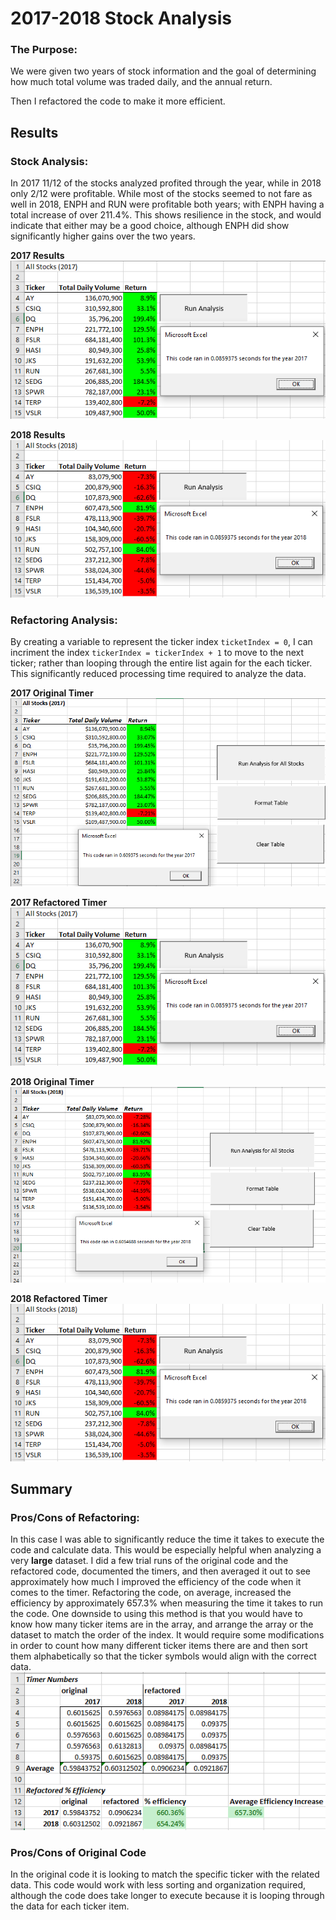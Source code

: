 # 2017-2018 Stock Analysis

### The Purpose:
We were given two years of stock information and the goal of determining how much total volume was traded daily, and the annual return.

Then I refactored the code to make it more efficient.

## Results
### Stock Analysis:
In 2017 11/12 of the stocks analyzed profited through the year, while in 2018 only 2/12 were profitable. While most of the stocks seemed to not fare as well in 2018, ENPH and RUN were profitable both years; with ENPH having a total increase of over 211.4%. This shows resilience in the stock, and would indicate that either may be a good choice, although ENPH did show significantly higher gains over the two years.  
  
**2017 Results**  
![2017 Results](resources/VBA_Challenge_2017.png)  
  
**2018 Results**  
![2018 Results](resources/VBA_Challenge_2018.png)  
  
### Refactoring Analysis:
By creating a variable to represent the ticker index `ticketIndex = 0`, I can incriment the index `tickerIndex = tickerIndex + 1` to move to the next ticker; rather than looping through the entire list again for the each ticker. This significantly reduced processing time required to analyze the data.  
  
**2017 Original Timer**  
![2017 Original Timer](resources/2017originalruntime.png)  
  
**2017 Refactored Timer**  
![2017 Refactored Timer](resources/VBA_Challenge_2017.png)  
  
**2018 Original Timer**  
![2018 Results](resources/2018originalruntime.png)  
  
**2018 Refactored Timer**  
![2018 Results](resources/VBA_Challenge_2018.png)  
  
## Summary
### Pros/Cons of Refactoring:
In this case I was able to significantly reduce the time it takes to execute the code and calculate data. This would be especially helpful when analyzing a very **large** dataset. I did a few trial runs of the original code and the refactored code, documented the timers, and then averaged it out to see approximately how much I improved the efficiency of the code when it comes to the timer. Refactoring the code, on average, increased the efficiency by approximately 657.3% when measuring the time it takes to run the code. One downside to using this method is that you would have to know how many ticker items are in the array, and arrange the array or the dataset to match the order of the index. It would require some modifications in order to count how many different ticker items there are and then sort them alphabetically so that the ticker symbols would align with the correct data.  
![Timer Calculations](resources/timercalculations.png)  
  
### Pros/Cons of Original Code
In the original code it is looking to match the specific ticker with the related data. This code would work with less sorting and organization required, although the code does take longer to execute because it is looping through the data for each ticker item.
